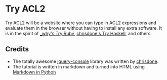Try ACL2
========

Try ACL2 will be a website where you can type in ACL2 expressions and evaluate them in the browser without having to install any extra software. It is in the spirit of [\_why's Try Ruby](http://tryruby.org), [chrisdone's Try Haskell](http://tryhaskell.org), and others.

Credits
-------

* The totally awesome [jquery-console](http://github.com/chrisdone/jquery-console) library was written by [chrisdone](http://github.com/chrisdone).
* The tutorial is written in markdown and turned into HTML using [Markdown in Python](http://www.freewisdom.org/projects/python-markdown/)
